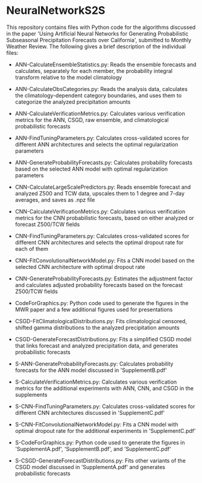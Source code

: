 # NeuralNetworkS2S
This repository contains files with Python code for the algorithms discussed in the paper 'Using Artificial Neural Networks for Generating Probabilistic Subseasonal Precipitation Forecasts over California', submitted to Monthly Weather Review. The following gives a brief description of the individual files:

- ANN-CalculateEnsembleStatistics.py: Reads the ensemble forecasts and calculates, separately for each member, the probability integral transform relative to the model climatology

- ANN-CalculateObsCategories.py: Reads the analysis data, calculates the climatology-dependent category boundaries, and uses them to categorize the analyzed precipitation amounts

- ANN-CalculateVerificationMetrics.py: Calculates various verification metrics for the ANN, CSGD, raw ensemble, and climatological probabilistic forecasts

- ANN-FindTuningParameters.py: Calculates cross-validated scores for different ANN architectures and selects the optimal regularization parameters

- ANN-GenerateProbabilityForecasts.py: Calculates probability forecasts based on the selected ANN model with optimal regularization parameters

- CNN-CalculateLargeScalePredictors.py: Reads ensemble forecast and analyzed Z500 and TCW data, upscales them to 1 degree and 7-day averages, and saves as .npz file

- CNN-CalculateVerificationMetrics.py: Calculates various verification metrics for the CNN probabilistic forecasts, based on either analyzed or forecast Z500/TCW fields

- CNN-FindTuningParameters.py: Calculates cross-validated scores for different CNN architectures and selects the optimal dropout rate for each of them

- CNN-FitConvolutionalNetworkModel.py: Fits a CNN model based on the selected CNN architecture with optimal dropout rate

- CNN-GenerateProbabilityForecasts.py: Estimates the adjustment factor and calculates adjusted probability forecasts based on the forecast Z500/TCW fields

- CodeForGraphics.py: Python code used to generate the figures in the MWR paper and a few additional figures used for presentations

- CSGD-FitClimatologicalDistributions.py: Fits climatological censored, shifted gamma distributions to the analyzed precipitation amounts

- CSGD-GenerateForecastDistributions.py: Fits a simplified CSGD model that links forecast and analyzed precipitation data, and generates probabilistic forecasts

- S-ANN-GenerateProbabilityForecasts.py: Calculates probability forecasts for the ANN model discussed in 'SupplementB.pdf'

- S-CalculateVerificationMetrics.py: Calculates various verification metrics for the additional experiments with ANN, CNN, and CSGD in the supplements

- S-CNN-FindTuningParameters.py: Calculates cross-validated scores for different CNN architectures discussed in 'SupplementC.pdf'

- S-CNN-FitConvolutionalNetworkModel.py: Fits a CNN model with optimal dropout rate for the additional experiments in 'SupplementC.pdf'

- S-CodeForGraphics.py: Python code used to generate the figures in 'SupplementA.pdf', 'SupplementB.pdf', and 'SupplementC.pdf'

- S-CSGD-GenerateForecastDistributions.py: Fits other variants of the CSGD model discussed in 'SupplementA.pdf' and generates probabilistic forecasts


